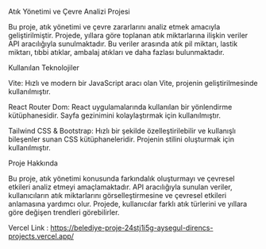 Atık Yönetimi ve Çevre Analizi Projesi

Bu proje, atık yönetimi ve çevre zararlarını analiz etmek amacıyla geliştirilmiştir. Projede, yıllara göre toplanan atık miktarlarına ilişkin veriler API aracılığıyla sunulmaktadır. Bu veriler arasında atık pil miktarı, lastik miktarı, tıbbi atıklar, ambalaj atıkları ve daha fazlası bulunmaktadır.

Kullanılan Teknolojiler

Vite: Hızlı ve modern bir JavaScript aracı olan Vite, projenin geliştirilmesinde kullanılmıştır.

React Router Dom: React uygulamalarında kullanılan bir yönlendirme kütüphanesidir. Sayfa gezinimini kolaylaştırmak için kullanılmıştır.

Tailwind CSS & Bootstrap: Hızlı bir şekilde özelleştirilebilir ve kullanışlı bileşenler sunan CSS kütüphaneleridir. Projenin stilini oluşturmak için kullanılmıştır.

Proje Hakkında

Bu proje, atık yönetimi konusunda farkındalık oluşturmayı ve çevresel etkileri analiz etmeyi amaçlamaktadır. API aracılığıyla sunulan veriler, kullanıcıların atık miktarlarını görselleştirmesine ve çevresel etkileri anlamasına yardımcı olur. Projede, kullanıcılar farklı atık türlerini ve yıllara göre değişen trendleri görebilirler.


Vercel Link : https://belediye-proje-24stj1i5g-aysegul-direncs-projects.vercel.app/
